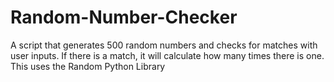 # Random-Number-Checker
A script that generates 500 random numbers and checks for matches with user inputs.
If there is a match, it will calculate how many times there is one.
This uses the Random Python Library
